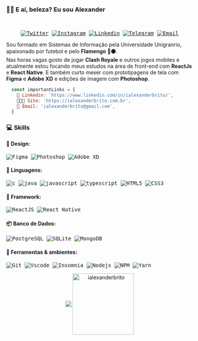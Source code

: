 ### 🤙🏾 E aí, beleza? Eu sou Alexander

  <samp>
  </br>
    <p align="center">
 <a href="https://twitter.com/ialexanderbrito" target="_blank" > 
     <img alt="Twitter" src="https://img.shields.io/badge/-Twitter-9cf?style=flat-square&logo=Twitter&logoColor=white"></a> 
  
  <a href="https://instagram.com/ialexanderbrito" target="_blank" >
    <img alt="Instagram" src="https://img.shields.io/badge/-Instagram-ff2b8e?style=flat-square&logo=Instagram&logoColor=white"></a> 

  <a href="https://www.linkedin.com/in/ialexanderbrito/" target="_blank" >
    <img alt="Linkedin" src="https://img.shields.io/badge/-Linkedin-blue?style=flat-square&logo=Linkedin&logoColor=white"></a>
    
  <a href="https://t.me/ialexanderbrito" target="_blank" >
    <img alt="Telegram" src="https://img.shields.io/badge/-Telegram-blue?style=flat-square&logo=Telegram&logoColor=white"></a>
  
  <a href="mailto:ialexanderbrito@gmail.com" target="_blank" >
    <img alt="Email" src="https://img.shields.io/badge/-Email-c14438?style=flat-square&logo=Gmail&logoColor=white"></a>
    
</p>
    </samp>

    
   Sou formado em Sistemas de Informação pela Universidade Unigranrio, apaixonado por futebol e pelo **Flamengo** 🔴⚫.<br/>
   Nas horas vagas gosto de jogar **Clash Royale** e outros jogos mobiles e atualmente estou focando meus estudos
   na área de front-end com **ReactJs** e **React Native**. E também curto mexer com prototipagens de tela com **Figma** e **Adobe XD** e edições de imagem com **Photoshop**.
    
```js
  const importantLinks = {
    📒 Linkedin: 'https://www.linkedin.com/in/ialexanderbrito/', 
    👨🏾‍💻 Site: 'https://ialexanderbrito.com.br',
    👋 Email: 'ialexanderbrito@gmail.com',
  }
```
    
### 💻 Skills

#### 🎨 Design: <br/>
   <samp>
    <p align="left">
    <img alt="Figma" src="https://img.shields.io/badge/Figma-F24D1D.svg?style=for-the-badge&logo=figma&logoColor=white" />
    <img alt="Photoshop" src="https://img.shields.io/badge/Photoshop-24205E.svg?style=for-the-badge&logo=adobe-photoshop&logoColor=white" />
    <img alt="Adobe XD" src="https://img.shields.io/badge/Adobe XD-FF26BE.svg?style=for-the-badge&logo=adobe-xd&logoColor=white" />
    </p>
  </samp>

#### 💬 Linguagens: <br/>
   <samp>
    <p align="left">
    <img alt="c" src="https://img.shields.io/badge/c-A8B9CC.svg?style=for-the-badge&logo=c&logoColor=white" />
    <img alt="java" src="https://img.shields.io/badge/java-007396.svg?style=for-the-badge&logo=java&logoColor=white" />
    <img alt="javascript" src="https://img.shields.io/badge/JavaScript-F7DF1E.svg?style=for-the-badge&logo=javascript&logoColor=white" />
    <img alt="typescript" src="https://img.shields.io/badge/typescript-1E84D0.svg?style=for-the-badge&logo=typescript&logoColor=white" />
    <img alt="HTML5" src="https://img.shields.io/badge/html-E34F26.svg?style=for-the-badge&logo=html5&logoColor=white" />
    <img alt="CSS3" src="https://img.shields.io/badge/css-1572B6.svg?style=for-the-badge&logo=css3&logoColor=white" />
    </p>
  </samp>

#### 🔨 Framework: <br/>
   <samp>
    <p align="left">
      <img alt="ReactJS" src="https://img.shields.io/badge/reactjs-0088cc.svg?style=for-the-badge&logo=react&logoColor=white" />
      <img alt="React Native" src="https://img.shields.io/badge/react Native-61dafb.svg?style=for-the-badge&logo=react&logoColor=white" />
    </p>
  </samp>
  
#### 📦 Banco de Dados: <br/>
<samp>
    <p align="left">
      <img alt="PostgreSQL" src="https://img.shields.io/badge/Postgresql-336791.svg?style=for-the-badge&logo=postgresql&logoColor=white" />
      <img alt="SQLite" src="https://img.shields.io/badge/SQLite-003B57.svg?style=for-the-badge&logo=SQLite&logoColor=white" />
      <img alt="MongoDB" src="https://img.shields.io/badge/MongoDB-47A248.svg?style=for-the-badge&logo=MongoDB&logoColor=white" />
    </p>
  </samp>

#### 🔧 Ferramentas & ambientes: <br/>
   <samp>
    <p align="left">
      <img alt="Git" src="https://img.shields.io/badge/Git-F05032.svg?style=for-the-badge&logo=git&logoColor=white" />
      <img alt="Vscode" src="https://img.shields.io/badge/Vscode-007ACC.svg?style=for-the-badge&logo=Visual-Studio-Code&logoColor=white" />
      <img alt="Insomnia" src="https://img.shields.io/badge/Insomnia-5849BE.svg?style=for-the-badge&logo=Insomnia&logoColor=white" />
      <img alt="Nodejs" src="https://img.shields.io/badge/node-339933.svg?style=for-the-badge&logo=node.js&logoColor=white" />
      <img alt="NPM" src="https://img.shields.io/badge/NPM-CB3837.svg?style=for-the-badge&logo=npm&logoColor=white" />
      <img alt="Yarn" src="https://img.shields.io/badge/Yarn-2C8EBB.svg?style=for-the-badge&logo=yarn&logoColor=white" />
    </p>
  </samp>

<p align="center">
    <img
      align="center"
      src="https://github-readme-stats.vercel.app/api/top-langs/?username=ialexanderbrito&layout=compact&title_color=1b1b1b"
    />
  <img align="center"
      height="165" src="https://github-readme-stats.vercel.app/api?username=ialexanderbrito&show_icons=true&title_color=1b1b1b&icon_color=1772D9&text_color=1b1b1b&bg_color=ffffff" alt="ialexanderbrito" />
</p>
